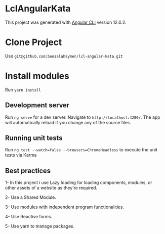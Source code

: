 # LclAngularKata

This project was generated with [Angular CLI](https://github.com/angular/angular-cli) version 12.0.2.

# Clone Project

Use `git@github.com:bensalahaymen/lcl-angular-kata.git`

# Install modules

Run `yarn install`

## Development server

Run `ng serve` for a dev server. Navigate to `http://localhost:4200/`. The app will automatically reload if you change any of the source files.

## Running unit tests

Run `ng test --watch=false --browsers=ChromeHeadless` to execute the unit tests via Karma

## Best practices

1- In this project i use Lazy loading for loading components, modules, or other assets of a website as they're required.

2- Use a Shared Module.

3- Use modules with independent program functionalities.

4- Use Reactive forms.

5- Use yarn to manage packages.
